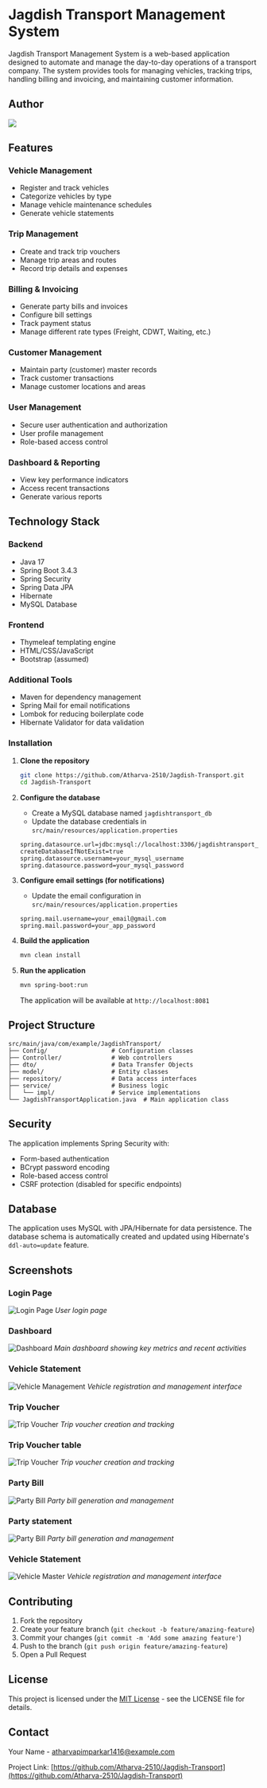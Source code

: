 # Jagdish Transport Management System

Jagdish Transport Management System is a web-based application designed to automate and manage the day-to-day operations of a transport company. The system provides tools for managing vehicles, tracking trips, handling billing and invoicing, and maintaining customer information.

## Author

<a href="https://github.com/Atharva-2510/Jagdish-Transport/graphs/contributors">
  <img src="https://contrib.rocks/image?repo=Atharva-2510/Jagdish-Transport" />
</a>

## Features

### Vehicle Management
- Register and track vehicles
- Categorize vehicles by type
- Manage vehicle maintenance schedules
- Generate vehicle statements

### Trip Management
- Create and track trip vouchers
- Manage trip areas and routes
- Record trip details and expenses

### Billing & Invoicing
- Generate party bills and invoices
- Configure bill settings
- Track payment status
- Manage different rate types (Freight, CDWT, Waiting, etc.)

### Customer Management
- Maintain party (customer) master records
- Track customer transactions
- Manage customer locations and areas

### User Management
- Secure user authentication and authorization
- User profile management
- Role-based access control

### Dashboard & Reporting
- View key performance indicators
- Access recent transactions
- Generate various reports

## Technology Stack

### Backend
- Java 17
- Spring Boot 3.4.3
- Spring Security
- Spring Data JPA
- Hibernate
- MySQL Database

### Frontend
- Thymeleaf templating engine
- HTML/CSS/JavaScript
- Bootstrap (assumed)

### Additional Tools
- Maven for dependency management
- Spring Mail for email notifications
- Lombok for reducing boilerplate code
- Hibernate Validator for data validation

### Installation

1. **Clone the repository**
   ```bash
   git clone https://github.com/Atharva-2510/Jagdish-Transport.git
   cd Jagdish-Transport
   ```

2. **Configure the database**
   - Create a MySQL database named `jagdishtransport_db`
   - Update the database credentials in `src/main/resources/application.properties`
   ```properties
   spring.datasource.url=jdbc:mysql://localhost:3306/jagdishtransport_db?createDatabaseIfNotExist=true
   spring.datasource.username=your_mysql_username
   spring.datasource.password=your_mysql_password
   ```

3. **Configure email settings (for notifications)**
   - Update the email configuration in `src/main/resources/application.properties`
   ```properties
   spring.mail.username=your_email@gmail.com
   spring.mail.password=your_app_password
   ```

4. **Build the application**
   ```bash
   mvn clean install
   ```

5. **Run the application**
   ```bash
   mvn spring-boot:run
   ```
   
   The application will be available at `http://localhost:8081`

## Project Structure

```
src/main/java/com/example/JagdishTransport/
├── Config/                  # Configuration classes
├── Controller/              # Web controllers
├── dto/                     # Data Transfer Objects
├── model/                   # Entity classes
├── repository/              # Data access interfaces
├── service/                 # Business logic
│   └── impl/                # Service implementations
└── JagdishTransportApplication.java  # Main application class
```

## Security

The application implements Spring Security with:
- Form-based authentication
- BCrypt password encoding
- Role-based access control
- CSRF protection (disabled for specific endpoints)

## Database

The application uses MySQL with JPA/Hibernate for data persistence. The database schema is automatically created and updated using Hibernate's `ddl-auto=update` feature.

## Screenshots

### Login Page
![Login Page](img/Login.png)
*User login page*

### Dashboard
![Dashboard](img/Dashboard.png)
*Main dashboard showing key metrics and recent activities*

### Vehicle Statement
![Vehicle Management](img/vehicalStatement.png)
*Vehicle registration and management interface*

### Trip Voucher
![Trip Voucher](img/TripVoucher.png)
*Trip voucher creation and tracking*

### Trip Voucher table
![Trip Voucher](img/TripVoucherTable.png)
*Trip voucher creation and tracking*

### Party Bill
![Party Bill](img/PartyBill.png)
*Party bill generation and management*

### Party statement
![Party Bill](img/PartyStatement.png)
*Party bill generation and management*

### Vehicle Statement
![Vehicle Master](img/vehicalStatement.png)
*Vehicle registration and management interface*


## Contributing

1. Fork the repository
2. Create your feature branch (`git checkout -b feature/amazing-feature`)
3. Commit your changes (`git commit -m 'Add some amazing feature'`)
4. Push to the branch (`git push origin feature/amazing-feature`)
5. Open a Pull Request

## License

This project is licensed under the [MIT License](LICENSE) - see the LICENSE file for details.

## Contact

Your Name - [atharvapimparkar1416@example.com](atharvapimparkar1416@example.com)

Project Link: [https://github.com/Atharva-2510/Jagdish-Transport](https://github.com/Atharva-2510/Jagdish-Transport)
